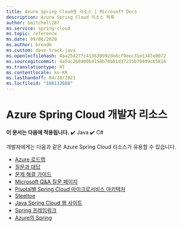 ```yaml
---
title: Azure Spring Cloud용 리소스 | Microsoft Docs
description: Azure Spring Cloud 리소스 목록
author: bmitchell287
ms.service: spring-cloud
ms.topic: reference
ms.date: 09/08/2020
ms.author: brendm
ms.custom: devx-track-java
ms.openlocfilehash: 4aa25d27fc413639992de8cf9eec31e1347e0072
ms.sourcegitcommit: 4a54c268400b4158b78bb1d37235b79409cb5816
ms.translationtype: HT
ms.contentlocale: ko-KR
ms.lasthandoff: 04/28/2021
ms.locfileid: "108132668"
---
```

# <a name="azure-spring-cloud-developer-resources"></a>Azure Spring Cloud 개발자 리소스

**이 문서는 다음에 적용됩니다.** ✔️ Java ✔️ C#

개발자에게는 다음과 같은 Azure Spring Cloud 리소스가 유용할 수 있습니다.

* [Azure 로드맵](https://azure.microsoft.com/updates)
* [질문과 대답](./faq.md)
* [문제 해결 가이드](./troubleshoot.md)
* [Microsoft Q&A 질문 페이지](/answers/topics/azure-spring-cloud.html)
* [Pivotal별 Spring Cloud 마이크로서비스 아키텍처](https://docs.pivotal.io/spring-cloud-services/1-5/common/index.html)
* [Steeltoe](https://steeltoe.io/)
* [Java Spring Cloud 웹 사이트](https://spring.io/)
* [Spring 프레임워크](https://cloud.spring.io/spring-cloud-azure/)
* [Azure의 Spring](/azure/developer/java/spring-framework/)